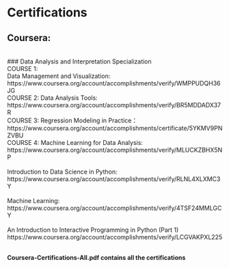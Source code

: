 # Certifications

## Coursera:
</br>
### Data Analysis and Interpretation Specialization</br>
COURSE 1:</br>
Data Management and Visualization:</br>
https://www.coursera.org/account/accomplishments/verify/WMPPUDQH36JG</br>
COURSE 2:
Data Analysis Tools:</br>
https://www.coursera.org/account/accomplishments/verify/BR5MDDADX37R</br>
COURSE 3:
Regression Modeling in Practice：</br>
https://www.coursera.org/account/accomplishments/certificate/5YKMV9PNZVBU</br>
COURSE 4:
Machine Learning for Data Analysis:</br>
https://www.coursera.org/account/accomplishments/verify/MLUCKZBHX5NP</br>
</br>
Introduction to Data Science in Python:</br>
https://www.coursera.org/account/accomplishments/verify/RLNL4XLXMC3Y</br>
</br>
Machine Learning:</br>
https://www.coursera.org/account/accomplishments/verify/4TSF24MMLGCY</br>
</br>
An Introduction to Interactive Programming in Python (Part 1)</br>
https://www.coursera.org/account/accomplishments/verify/LCGVAKPXL225</br>
</br>


**Coursera-Certifications-All.pdf contains all the certifications**
